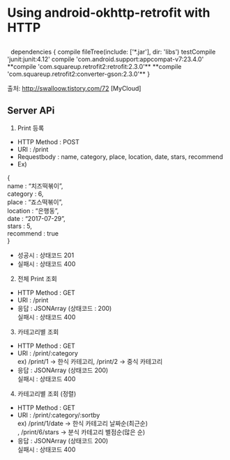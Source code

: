 # Using android-okhttp-retrofit with HTTP
##  
  
<div>  
dependencies {  
    compile fileTree(include: ['*.jar'], dir: 'libs')  
    testCompile 'junit:junit:4.12'  
    compile 'com.android.support:appcompat-v7:23.4.0'  
    **compile 'com.squareup.retrofit2:retrofit:2.3.0'**  
    **compile 'com.squareup.retrofit2:converter-gson:2.3.0'**  
}  
</div>
  


출처: http://swalloow.tistory.com/72 [MyCloud]
## Server APi  
  
  
1.	Print 등록    
-	HTTP Method : POST  
-	URI : /print  
-	Requestbody : name, category, place, location, date, stars, recommend  
-	Ex)  
  
{  
name : “치즈떡볶이”,  
category : 6,  
place : “죠스떡볶이”,  
location : “은행동”,  
date : “2017-07-29”,  
stars : 5,  
recommend : true  
}  
-	성공시 : 상태코드 201  
-	실패시 : 상태코드 400  
  
2.	전체 Print 조회  
-	HTTP Method : GET  
-	URI : /print  
-	응답 : JSONArray (상태코드 : 200)  
실패시 : 상태코드 400  
  
3.	카테고리별 조회  
-	HTTP Method : GET  
-	URI : /print/:category  
ex) /print/1 -> 한식 카테고리, /print/2 -> 중식 카테고리  
-	응답 : JSONArray (상태코드 200)  
실패시 : 상태코드 400  
  
4.	카테고리별 조회 (정렬)  
-	HTTP Method : GET  
-	URI : /print/:category/:sortby  
ex) /print/1/date -> 한식 카테고리 날짜순(최근순)  
, /print/6/stars -> 분식 카테고리 별점순(많은 순)  
-	응답 : JSONArray (상태코드 200)  
실패시 : 상태코드 400  
